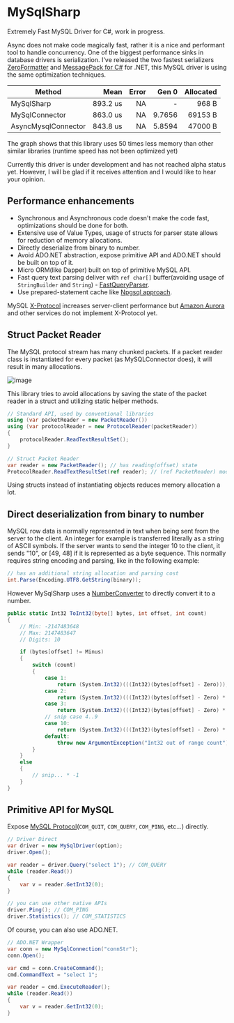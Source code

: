 MySqlSharp
===
Extremely Fast MySQL Driver for C#, work in progress.

Async does not make code magically fast, rather it is a nice and performant tool to handle concurrency.
One of the biggest performance sinks in database drivers is serialization.
I've released the two fastest serializers [ZeroFormatter](https://github.com/neuecc/ZeroFormatter) and [MessagePack for C#](https://github.com/neuecc/MessagePack-CSharp) for .NET, this MySQL driver is using the same optimization techniques.

| Method              |     Mean | Error |  Gen 0 | Allocated |
|---------------------|---------:|------:|-------:|----------:|
| MySqlSharp          | 893.2 us |    NA |      - |     968 B |
| MySqlConnector      | 863.0 us |    NA | 9.7656 |   69153 B |
| AsyncMysqlConnector | 843.8 us |    NA | 5.8594 |   47000 B |

The graph shows that this library uses 50 times less memory than other similar libraries (runtime speed has not been optimized yet)

Currently this driver is under development and has not reached alpha status yet.
However, I will be glad if it receives attention and I would like to hear your opinion.

Performance enhancements
---
* Synchronous and Asynchronous code doesn't make the code fast, optimizations should be done for both.
* Extensive use of Value Types, usage of structs for parser state allows for reduction of memory allocations.
* Directly deserialize from binary to number.
* Avoid ADO.NET abstraction, expose primitive API and ADO.NET should be built on top of it.
* Micro ORM(like Dapper) built on top of primitive MySQL API.
* Fast query text parsing deliver with `ref char[]` buffer(avoiding usage of `StringBuilder` and `String`) - [FastQueryParser](https://github.com/neuecc/MySqlSharp/blob/master/src/MySqlSharp/Internal/FastQueryParser.cs).
* Use prepared-statement cache like [Npgsql approach](http://www.roji.org/prepared-statements-in-npgsql-3-2).

MySQL [X-Protocol](https://dev.mysql.com/doc/internals/en/x-protocol.html) increases server-client performance but [Amazon Aurora](https://aws.amazon.com/rds/aurora/details/) and other services do not implement X-Protocol yet.

Struct Packet Reader
---
The MySQL protocol stream has many chunked packets.
If a packet reader class is instantiated for every packet (as MySQLConnector does), it will result in many allocations.

![image](https://user-images.githubusercontent.com/46207/29018333-a8902444-7b95-11e7-8215-d4e0000e0fac.png)

This library tries to avoid allocations by saving the state of the packet reader in a struct and utilizing static helper methods.

```csharp
// Standard API, used by conventional libraries
using (var packetReader = new PacketReader())
using (var protocolReader = new ProtocolReader(packetReader))
{
    protocolReader.ReadTextResultSet();
}

// Struct Packet Reader
var reader = new PacketReader(); // has reading(offset) state
ProtocolReader.ReadTextResultSet(ref reader); // (ref PacketReader) modifies the struct
```

Using structs instead of instantiating objects reduces memory allocation a lot.

Direct deserialization from binary to number
---
MySQL row data is normally represented in text when being sent from the server to the client.
An integer for example is transferred literally as a string of ASCII symbols.
If the server wants to send the integer 10 to the client, it sends "10", or [49, 48] if it is represented as a byte sequence.
This normally requires string encoding and parsing, like in the following example:

```csharp
// has an additional string allocation and parsing cost
int.Parse(Encoding.UTF8.GetString(binary));
```

However MySqlSharp uses a [NumberConverter](https://github.com/neuecc/MySqlSharp/blob/master/src/MySqlSharp/Internal/NumberConverter.cs) to directly convert it to a number.

```csharp
public static Int32 ToInt32(byte[] bytes, int offset, int count)
{
    // Min: -2147483648
    // Max: 2147483647
    // Digits: 10

    if (bytes[offset] != Minus)
    {
        switch (count)
        {
            case 1:
                return (System.Int32)(((Int32)(bytes[offset] - Zero)));
            case 2:
                return (System.Int32)(((Int32)(bytes[offset] - Zero) * 10) + ((Int32)(bytes[offset + 1] - Zero)));
            case 3:
                return (System.Int32)(((Int32)(bytes[offset] - Zero) * 100) + ((Int32)(bytes[offset + 1] - Zero) * 10) + ((Int32)(bytes[offset + 2] - Zero)));
            // snip case 4..9
            case 10:
                return (System.Int32)(((Int32)(bytes[offset] - Zero) * 1000000000) + ((Int32)(bytes[offset + 1] - Zero) * 100000000) + ((Int32)(bytes[offset + 2] - Zero) * 10000000) + ((Int32)(bytes[offset + 3] - Zero) * 1000000) + ((Int32)(bytes[offset + 4] - Zero) * 100000) + ((Int32)(bytes[offset + 5] - Zero) * 10000) + ((Int32)(bytes[offset + 6] - Zero) * 1000) + ((Int32)(bytes[offset + 7] - Zero) * 100) + ((Int32)(bytes[offset + 8] - Zero) * 10) + ((Int32)(bytes[offset + 9] - Zero)));
            default:
                throw new ArgumentException("Int32 out of range count");
        }
    }
    else
    {
        // snip... * -1
    }
}
```

Primitive API for MySQL
---
Expose [MySQL Protocol](http://imysql.com/mysql-internal-manual/text-protocol.html)(`COM_QUIT`, `COM_QUERY`, `COM_PING`, etc...) directly.

```csharp
// Driver Direct
var driver = new MySqlDriver(option);
driver.Open();

var reader = driver.Query("select 1"); // COM_QUERY
while (reader.Read())
{
    var v = reader.GetInt32(0);
}

// you can use other native APIs
driver.Ping(); // COM_PING
driver.Statistics(); // COM_STATISTICS
```

Of course, you can also use ADO.NET.

```csharp
// ADO.NET Wrapper
var conn = new MySqlConnection("connStr");
conn.Open();

var cmd = conn.CreateCommand();
cmd.CommandText = "select 1";

var reader = cmd.ExecuteReader();
while (reader.Read())
{
    var v = reader.GetInt32(0);
}
```
